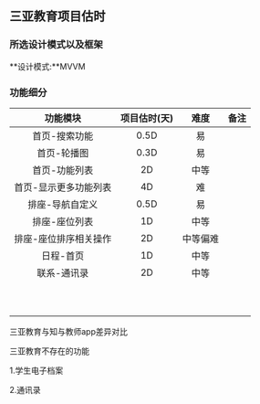 ## 三亚教育项目估时

### 所选设计模式以及框架

**设计模式:**MVVM

### 功能细分



|       功能模块        | 项目估时(天) |   难度   | 备注 |
| :-------------------: | :----------: | :------: | :--: |
|     首页-搜索功能     |     0.5D     |    易    |      |
|      首页-轮播图      |     0.3D     |    易    |      |
|     首页-功能列表     |      2D      |   中等   |      |
| 首页-显示更多功能列表 |      4D      |    难    |      |
|    排座-导航自定义    |     0.5D     |    易    |      |
|     排座-座位列表     |      1D      |   中等   |      |
| 排座-座位排序相关操作 |      2D      | 中等偏难 |      |
|       日程-首页       |      1D      |   中等   |      |
|      联系-通讯录      |      2D      |   中等   |      |
|                       |              |          |      |
|                       |              |          |      |
|                       |              |          |      |
|                       |              |          |      |
|                       |              |          |      |
|                       |              |          |      |
|                       |              |          |      |
|                       |              |          |      |
|                       |              |          |      |
|                       |              |          |      |











三亚教育与知与教师app差异对比



三亚教育不存在的功能

1.学生电子档案

2.通讯录





